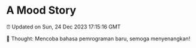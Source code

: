 # A Mood Story

⏰ Updated on Sun, 24 Dec 2023 17:15:16 GMT

💭 Thought: Mencoba bahasa pemrograman baru, semoga menyenangkan!

